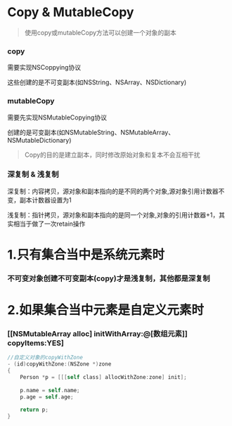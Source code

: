 # Copy & MutableCopy

> 使用copy或mutableCopy方法可以创建一个对象的副本

### copy

需要实现NSCoppying协议

这些创建的是不可变副本(如NSString、NSArray、NSDictionary)

### mutableCopy

需要先实现NSMutableCopying协议

创建的是可变副本(如NSMutableString、NSMutableArray、NSMutableDictionary)

> Copy的目的是建立副本，同时修改原始对象和复本不会互相干扰

### 深复制 & 浅复制 

深复制：内容拷贝，源对象和副本指向的是不同的两个对象,源对象引用计数器不变，副本计数器设置为1

浅复制：指针拷贝，源对象和副本指向的是同一个对象,对象的引用计数器+1，其实相当于做了一次retain操作

# 1.只有集合当中是系统元素时

### 不可变对象创建不可变副本(copy)才是浅复制，其他都是深复制

# 2.如果集合当中元素是自定义元素时

### [[NSMutableArray alloc] initWithArray:@[数组元素]] copyItems:YES]

```objective-c
//自定义对象的copyWithZone
- (id)copyWithZone:(NSZone *)zone
{
    Person *p = [[[self class] allocWithZone:zone] init]; 
    
    p.name = self.name; 
    p.age = self.age;
    
    return p;
}
```

